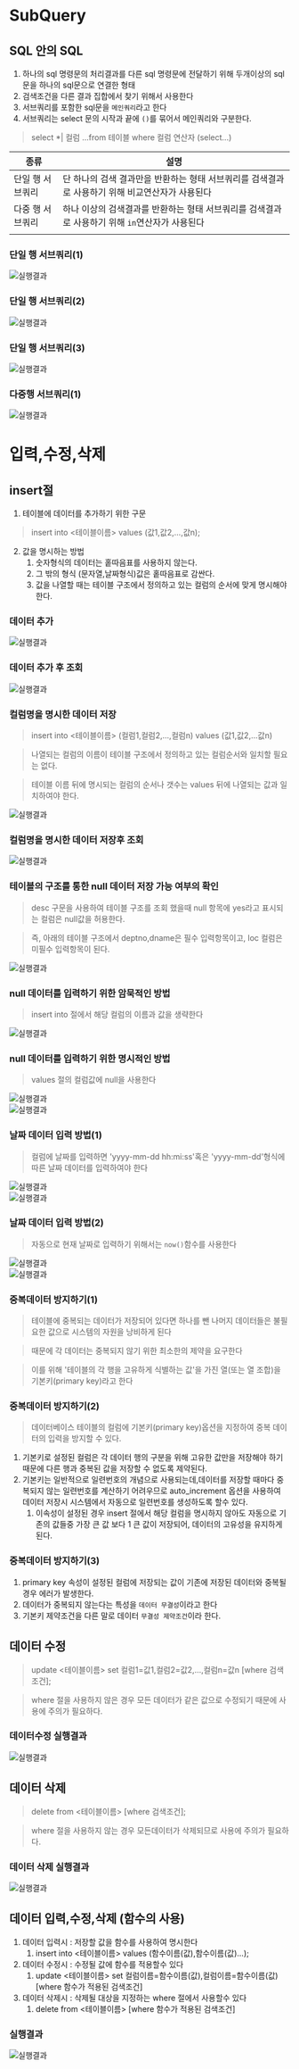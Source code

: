 # SubQuery

##  SQL 안의 SQL

1. 하나의 sql 명령문의 처리결과를 다른 sql 명령문에 전달하기 위해 두개이상의 sql문을 하나의 sql문으로 연결한 형태
2. 검색조건을 다른 결과 집합에서 찾기 위해서 사용한다
3. 서브쿼리를 포함한 sql문을 `메인쿼리`라고 한다
4. 서브쿼리는 select 문의 시작과 끝에 `()`를 묶어서 메인쿼리와 구분한다.
> select *| 컬럼 ...from 테이블 where 컬럼 연산자 (select...)

|종류|설명|
|---|---|
|단일 행 서브쿼리|단 하나의 검색 결과만을 반환하는 형태 서브쿼리를 검색결과로 사용하기 위해 비교연산자가 사용된다|
|다중 행 서브쿼리|하나 이상의 검색결과를 반환하는 형태 서브쿼리를 검색결과로 사용하기 위해 `in`연산자가 사용된다|
|||

### 단일 행 서브쿼리(1)

![실행결과](./img/subquery/1.png)
### 단일 행 서브쿼리(2)

![실행결과](./img/subquery/2.png)
### 단일 행 서브쿼리(3)

![실행결과](./img/subquery/3.png)
### 다중행 서브쿼리(1)

![실행결과](./img/subquery/4.png)


# 입력,수정,삭제

## insert절

1. 테이블에 데이터를 추가하기 위한 구문
> insert into <테이블이름> values (값1,값2,...,값n);
2. 값을 명시하는 방법
   1. 숫자형식의 데이터는 홑따음표를 사용하지 않는다.
   2. 그 밖의 형식 (문자열,날짜형식)값은 홑따음표로 감싼다.
   3. 값을 나열할 때는 테이블 구조에서 정의하고 있는 컬럼의 순서에 맞게 명시해야 한다.

### 데이터 추가
![실행결과](./img/%EC%9E%85%EB%A0%A5%2C%EC%88%98%EC%A0%95%2C%EC%82%AD%EC%A0%9C/1.png)

### 데이터 추가 후 조회
![실행결과](./img/%EC%9E%85%EB%A0%A5%2C%EC%88%98%EC%A0%95%2C%EC%82%AD%EC%A0%9C/2.png)


### 컬럼명을 명시한 데이터 저장
>insert into <테이블이름> (컬럼1,컬럼2,...,컬럼n) values (값1,값2,...값n)

>나열되는 컬럼의 이름이 테이블 구조에서 정의하고 있는 컬럼순서와 일치할 필요는 없다.

>테이블 이름 뒤에 명시되는 컬럼의 순서나 갯수는 values 뒤에 나열되는 값과 일치하여야 한다.

![실행결과](./img/%EC%9E%85%EB%A0%A5%2C%EC%88%98%EC%A0%95%2C%EC%82%AD%EC%A0%9C/3.png)

### 컬럼명을 명시한 데이터 저장후 조회

![실행결과](./img/%EC%9E%85%EB%A0%A5%2C%EC%88%98%EC%A0%95%2C%EC%82%AD%EC%A0%9C/4.png)

### 테이블의 구조를 통한 null 데이터 저장 가능 여부의 확인

> desc 구문을 사용하여 테이블 구조를 조회 했을때 null 항목에 yes라고 표시되는 컬럼은 null값을 허용한다.

>즉, 아래의 테이블 구조에서 deptno,dname은 필수 입력항목이고, loc 컬럼은 미필수 입력항목이 된다.

![실행결과](./img/%EC%9E%85%EB%A0%A5%2C%EC%88%98%EC%A0%95%2C%EC%82%AD%EC%A0%9C/5.png)

### null 데이터를 입력하기 위한 암묵적인 방법

> insert into 절에서 해당 컬럼의 이름과 값을 생략한다

![실행결과](./img/%EC%9E%85%EB%A0%A5%2C%EC%88%98%EC%A0%95%2C%EC%82%AD%EC%A0%9C/6.png)

### null 데이터를 입력하기 위한 명시적인 방법

> values 절의 컬럼값에 null을 사용한다

![실행결과](./img/%EC%9E%85%EB%A0%A5%2C%EC%88%98%EC%A0%95%2C%EC%82%AD%EC%A0%9C/7.png)<br>
![실행결과](./img/%EC%9E%85%EB%A0%A5%2C%EC%88%98%EC%A0%95%2C%EC%82%AD%EC%A0%9C/8.png)


### 날짜 데이터 입력 방법(1)

> 컬럼에 날짜를 입력하면 'yyyy-mm-dd hh:mi:ss'혹은 'yyyy-mm-dd'형식에 따른 날짜 데이터를 입력하여야 한다

![실행결과](./img/%EC%9E%85%EB%A0%A5%2C%EC%88%98%EC%A0%95%2C%EC%82%AD%EC%A0%9C/9.png)<br>
![실행결과](./img/%EC%9E%85%EB%A0%A5%2C%EC%88%98%EC%A0%95%2C%EC%82%AD%EC%A0%9C/10.png)

### 날짜 데이터 입력 방법(2)

> 자동으로 현재 날짜로 입력하기 위해서는 `now()`함수를 사용한다

![실행결과](./img/%EC%9E%85%EB%A0%A5%2C%EC%88%98%EC%A0%95%2C%EC%82%AD%EC%A0%9C/11.png)<br>
![실행결과](./img/%EC%9E%85%EB%A0%A5%2C%EC%88%98%EC%A0%95%2C%EC%82%AD%EC%A0%9C/12.png)

### 중복데이터 방지하기(1)

>테이블에 중복되는 데이터가 저장되어 있다면 하나를 뺀 나머지 데이터들은 불필요한 값으로 시스템의 자원을 낭비하게 된다

> 때문에 각 데이터는 중복되지 않기 위한 최소한의 제약을 요구한다

>이를 위해 '테이블의 각 행을 고유하게 식별하는 값'을 가진 열(또는 열 조합)을 기본키(primary key)라고 한다

### 중복데이터 방지하기(2)

>데이터베이스 테이블의 컬럼에 기본키(primary key)옵션을 지정하여 중복 데이터의 입력을 방지할 수 있다.

1. 기본키로 설정된 컬럼은 각 데이터 행의 구분을 위해 고유한 값만을 저장해야 하기 때문에 다른 행과 중복된 값을 저장할 수 없도록 제약된다.
2. 기본키는 일반적으로 일련번호의 개념으로 사용되는데,데이터를 저장할 때마다 중복되지 않는 일련번호를 계산하기 어려우므로 auto_increment 옵션을 사용하여 데이터 저장시 시스템에서 자동으로 일련번호를 생성하도록 할수 있다.
   1. 이속성이 설정된 경우 insert 절에서 해당 컬럼을 명시하지 않아도 자동으로 기존의 값들중 가장 큰 값 보다 1 큰 값이 저장되어, 데이터의 고유성을 유지하게 된다.

### 중복데이터 방지하기(3)

1. primary key 속성이 설정된 컬럼에 저장되는 값이 기존에 저장된 데이터와 중복될 경우 에러가 발생한다.
2. 데이터가 중복되지 않는다는 특성을 `데이터 무결성`이라고 한다
3. 기본키 제약조건을 다른 말로 데이터 `무결성 제약조건`이라 한다.


## 데이터 수정

> update <테이블이름> set 컬럼1=값1,컬럼2=값2,...,컬럼n=값n [where 검색조건];

>where 절을 사용하지 않은 경우 모든 데이터가 같은 값으로 수정되기 때문에 사용에 주의가 필요하다.

### 데이터수정 실행결과
![실행결과](./img/%EC%9E%85%EB%A0%A5%2C%EC%88%98%EC%A0%95%2C%EC%82%AD%EC%A0%9C/15.png)

## 데이터 삭제

> delete from <테이블이름> [where 검색조건];

> where 절을 사용하지 않는 경우 모든데이터가 삭제되므로 사용에 주의가 필요하다.

### 데이터 삭제 실행결과
![실행결과](./img/%EC%9E%85%EB%A0%A5%2C%EC%88%98%EC%A0%95%2C%EC%82%AD%EC%A0%9C/16.png)


## 데이터 입력,수정,삭제 (함수의 사용)

1. 데이터 입력시 : 저장할 값을 함수를 사용하여 명시한다
   1. insert into <테이블이름> values (함수이름(값),함수이름(값)...);
2. 데이터 수정시 : 수정될 값에 함수를 적용할수 있다
   1. update <테이블이름> set 컬럼이름=함수이름(값),컬럼이름=함수이름(값) [where 함수가 적용된 검색조건]
3. 데이터 삭제시 : 삭제될 대상을 지정하는 where 절에서 사용할수 있다
   1. delete from <테이블이름> [where 함수가 적용된 검색조건]

### 실행결과

![실행결과](./img/%EC%9E%85%EB%A0%A5%2C%EC%88%98%EC%A0%95%2C%EC%82%AD%EC%A0%9C/17.png)